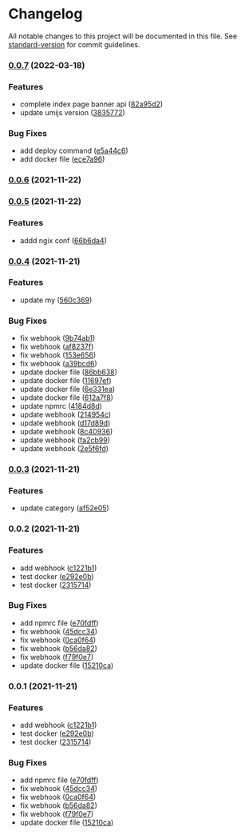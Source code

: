 # Changelog

All notable changes to this project will be documented in this file. See [standard-version](https://github.com/conventional-changelog/standard-version) for commit guidelines.

### [0.0.7](https://github.com/theShapeOfvoice/fengxiu-cos-umi/compare/v0.0.6...v0.0.7) (2022-03-18)


### Features

* complete index page banner api ([82a95d2](https://github.com/theShapeOfvoice/fengxiu-cos-umi/commit/82a95d2191c043996341694f4edd451d8a171fdc))
* update umijs version ([3835772](https://github.com/theShapeOfvoice/fengxiu-cos-umi/commit/3835772721003f380c8f1d648d30080eae075457))


### Bug Fixes

* add deploy command ([e5a44c6](https://github.com/theShapeOfvoice/fengxiu-cos-umi/commit/e5a44c6311875dc1b7dd13023aae71f66c8c37a4))
* add docker file ([ece7a96](https://github.com/theShapeOfvoice/fengxiu-cos-umi/commit/ece7a96648a617d17d92dadd1f8810f392f9dc34))

### [0.0.6](https://github.com/theShapeOfvoice/fengxiu-cos-umi/compare/v0.0.5...v0.0.6) (2021-11-22)

### [0.0.5](https://github.com/theShapeOfvoice/fengxiu-cos-umi/compare/v0.0.4...v0.0.5) (2021-11-22)


### Features

* addd ngix conf ([66b6da4](https://github.com/theShapeOfvoice/fengxiu-cos-umi/commit/66b6da46ff04952a90bd3b8301fbf9f7d8858d75))

### [0.0.4](https://github.com/theShapeOfvoice/fengxiu-cos-umi/compare/v0.0.3...v0.0.4) (2021-11-21)


### Features

* update my ([560c369](https://github.com/theShapeOfvoice/fengxiu-cos-umi/commit/560c36917b5078f81e33a6fcf8ab069cbbcae528))


### Bug Fixes

* fix webhook ([9b74ab1](https://github.com/theShapeOfvoice/fengxiu-cos-umi/commit/9b74ab16fb2d76794d4f0c78acfc635aa9cb9c01))
* fix webhook ([af8237f](https://github.com/theShapeOfvoice/fengxiu-cos-umi/commit/af8237fe784a99f8472207c619eba5c239a1e9cd))
* fix webhook ([153e656](https://github.com/theShapeOfvoice/fengxiu-cos-umi/commit/153e65659aaab851a79f80d2e0d7ed6326406d57))
* fix webhook ([a39bcd6](https://github.com/theShapeOfvoice/fengxiu-cos-umi/commit/a39bcd647d6bd33d3e40e07d01bbd57df322a1ae))
* update docker file ([86bb638](https://github.com/theShapeOfvoice/fengxiu-cos-umi/commit/86bb6382554c0c25544fef3caf30ba773b2706ca))
* update docker file ([11697ef](https://github.com/theShapeOfvoice/fengxiu-cos-umi/commit/11697ef73acd09705df3958458038a31e6afe729))
* update docker file ([6e331ea](https://github.com/theShapeOfvoice/fengxiu-cos-umi/commit/6e331ea858c8d183182db119d01381c6ef1a81e6))
* update docker file ([612a7f8](https://github.com/theShapeOfvoice/fengxiu-cos-umi/commit/612a7f89b4c90627e9434df0f93faf799d4e4a5b))
* update npmrc ([4184d8d](https://github.com/theShapeOfvoice/fengxiu-cos-umi/commit/4184d8dde8a57eb1e95d7f35304b711a5489e612))
* update webhook ([214954c](https://github.com/theShapeOfvoice/fengxiu-cos-umi/commit/214954c48c90689521ecbca16820683581ea4f2c))
* update webhook ([d17d89d](https://github.com/theShapeOfvoice/fengxiu-cos-umi/commit/d17d89d7e82272d6df26369943bffc35e1575617))
* update webhook ([8c40936](https://github.com/theShapeOfvoice/fengxiu-cos-umi/commit/8c409360045f99610e57840ecc68e74c9ba99269))
* update webhook ([fa2cb99](https://github.com/theShapeOfvoice/fengxiu-cos-umi/commit/fa2cb99fe190b75a19f2f812e9bbb91e0f1c1791))
* update webhook ([2e5f6fd](https://github.com/theShapeOfvoice/fengxiu-cos-umi/commit/2e5f6fdd1e1e60ccf40c5cdb8b511d022721dea3))

### [0.0.3](https://github.com/theShapeOfvoice/fengxiu-cos-umi/compare/v0.0.2...v0.0.3) (2021-11-21)


### Features

* update category ([af52e05](https://github.com/theShapeOfvoice/fengxiu-cos-umi/commit/af52e0558239c9d8ca9333f8f47901fef33c6c85))

### 0.0.2 (2021-11-21)


### Features

* add webhook ([c1221b1](https://github.com/theShapeOfvoice/fengxiu-cos-umi/commit/c1221b139757b987ae8380c892a045d4cd4b0b7d))
* test docker ([e292e0b](https://github.com/theShapeOfvoice/fengxiu-cos-umi/commit/e292e0b13cc52b65ea081431ce7b9ba76d637cc7))
* test docker ([2315714](https://github.com/theShapeOfvoice/fengxiu-cos-umi/commit/2315714880f0e931f3c900d0c358681cd77b0d2d))


### Bug Fixes

* add npmrc file ([e70fdff](https://github.com/theShapeOfvoice/fengxiu-cos-umi/commit/e70fdffd7a9ae3cc6bb5df17a011a091c2ea1ca3))
* fix webhook ([45dcc34](https://github.com/theShapeOfvoice/fengxiu-cos-umi/commit/45dcc34bd541d5103aa31a61c9e8da8087b94091))
* fix webhook ([0ca0f64](https://github.com/theShapeOfvoice/fengxiu-cos-umi/commit/0ca0f646b3a6def5a87be311632a60db0b185f21))
* fix webhook ([b56da82](https://github.com/theShapeOfvoice/fengxiu-cos-umi/commit/b56da824cebd12380b9af0f30c42a145edb9eff4))
* fix webhook ([f79f0e7](https://github.com/theShapeOfvoice/fengxiu-cos-umi/commit/f79f0e712b88c632f3c64b41fd321d027619837f))
* update docker file ([15210ca](https://github.com/theShapeOfvoice/fengxiu-cos-umi/commit/15210caf1bb69d3e48cc40428590dcb90a4738aa))

### 0.0.1 (2021-11-21)


### Features

* add webhook ([c1221b1](https://github.com/theShapeOfvoice/fengxiu-cos-umi/commit/c1221b139757b987ae8380c892a045d4cd4b0b7d))
* test docker ([e292e0b](https://github.com/theShapeOfvoice/fengxiu-cos-umi/commit/e292e0b13cc52b65ea081431ce7b9ba76d637cc7))
* test docker ([2315714](https://github.com/theShapeOfvoice/fengxiu-cos-umi/commit/2315714880f0e931f3c900d0c358681cd77b0d2d))


### Bug Fixes

* add npmrc file ([e70fdff](https://github.com/theShapeOfvoice/fengxiu-cos-umi/commit/e70fdffd7a9ae3cc6bb5df17a011a091c2ea1ca3))
* fix webhook ([45dcc34](https://github.com/theShapeOfvoice/fengxiu-cos-umi/commit/45dcc34bd541d5103aa31a61c9e8da8087b94091))
* fix webhook ([0ca0f64](https://github.com/theShapeOfvoice/fengxiu-cos-umi/commit/0ca0f646b3a6def5a87be311632a60db0b185f21))
* fix webhook ([b56da82](https://github.com/theShapeOfvoice/fengxiu-cos-umi/commit/b56da824cebd12380b9af0f30c42a145edb9eff4))
* fix webhook ([f79f0e7](https://github.com/theShapeOfvoice/fengxiu-cos-umi/commit/f79f0e712b88c632f3c64b41fd321d027619837f))
* update docker file ([15210ca](https://github.com/theShapeOfvoice/fengxiu-cos-umi/commit/15210caf1bb69d3e48cc40428590dcb90a4738aa))
